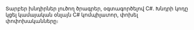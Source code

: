 Տարբեր խնդիրներ լուծող ծրագրեր, օգտագործելով C#․
Խնդրի կոդը կցել կամայական օնլայն C# կոմպիլատոր, փոխել փոփոխականները։

